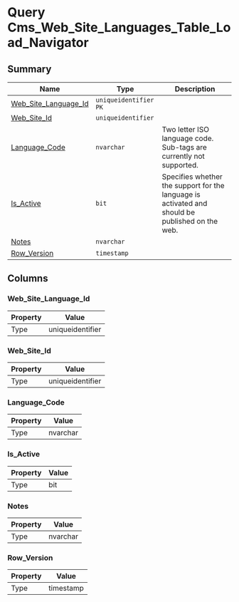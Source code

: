 # Query Cms_Web_Site_Languages_Table_Load_Navigator


## Summary

| Name | Type | Description |
| - | - | --- |
|[Web_Site_Language_Id](#web_site_language_id)|`uniqueidentifier` `PK`||
|[Web_Site_Id](#web_site_id)|`uniqueidentifier` ||
|[Language_Code](#language_code)|`nvarchar` |Two letter ISO language code. Sub-tags are currently not supported.|
|[Is_Active](#is_active)|`bit` |Specifies whether the support for the language is activated and should be published on the web.|
|[Notes](#notes)|`nvarchar` ||
|[Row_Version](#row_version)|`timestamp` ||

## Columns

### Web_Site_Language_Id

| Property | Value |
| - | - |
|Type|uniqueidentifier|

### Web_Site_Id

| Property | Value |
| - | - |
|Type|uniqueidentifier|

### Language_Code

| Property | Value |
| - | - |
|Type|nvarchar|

### Is_Active

| Property | Value |
| - | - |
|Type|bit|

### Notes

| Property | Value |
| - | - |
|Type|nvarchar|

### Row_Version

| Property | Value |
| - | - |
|Type|timestamp|


